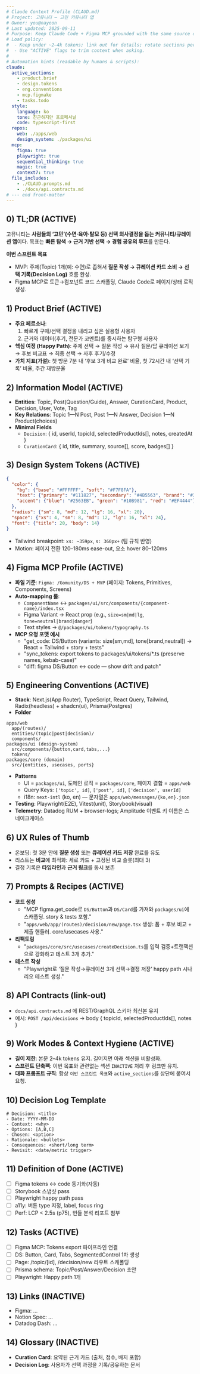 ```yaml
---
# Claude Context Profile (CLAUD.md)
# Project: 고뮤니티 — 고민 커뮤니티 앱
# Owner: you@nayeon
# Last updated: 2025-09-11
# Purpose: Keep Claude Code + Figma MCP grounded with the same source of truth.
# Load policy:
#  - Keep under ~2–4k tokens; link out for details; rotate sections per task.
#  - Use "ACTIVE" flags to trim context when asking.
#
# Automation hints (readable by humans & scripts):
claude:
  active_sections:
    - product.brief
    - design.tokens
    - eng.conventions
    - mcp.figmake
    - tasks.todo
  style:
    language: ko
    tone: 친근하지만 프로페셔널
    code: typescript-first
  repos:
    web: ./apps/web
    design_system: ./packages/ui
  mcp:
    figma: true
    playwright: true
    sequential_thinking: true
    magic: true
    context7: true
  file_includes:
    - ./CLAUD.prompts.md
    - ./docs/api.contracts.md
# --- end front‑matter
---
```


## 0) TL;DR (ACTIVE)
고뮤니티는 **사람들의 ‘고민’(수면·육아·탈모 등) 선택 의사결정을 돕는 커뮤니티/큐레이션 앱**이다. 목표는 **빠른 탐색 → 근거 기반 선택 → 경험 공유의 루프**를 만든다.

**이번 스프린트 목표**
- MVP: 주제(Topic) 1개(예: 수면)로 좁혀서 **질문 작성 → 큐레이션 카드 소비 → 선택 기록(Decision Log)** 흐름 완성.
- Figma MCP로 토큰→컴포넌트 코드 스캐폴딩, Claude Code로 페이지/상태 로직 생성.

## 1) Product Brief (ACTIVE)
- **주요 페르소나**:
  1) 빠르게 구매/선택 결정을 내리고 싶은 실용형 사용자
  2) 근거와 데이터(후기, 전문가 코멘트)를 중시하는 탐구형 사용자
- **핵심 여정 (Happy Path)**: 주제 선택 → 질문 작성 → 유사 질문/답 큐레이션 보기 → 후보 비교표 → 최종 선택 → 사후 후기/수정
- **가치 지표(가설)**: 첫 방문 7분 내 ‘후보 3개 비교 완료’ 비율, 첫 72시간 내 ‘선택 기록’ 비율, 주간 재방문율

## 2) Information Model (ACTIVE)
- **Entities**: Topic, Post(Question/Guide), Answer, CurationCard, Product, Decision, User, Vote, Tag
- **Key Relations**: Topic 1—N Post, Post 1—N Answer, Decision 1—N Product(choices)
- **Minimal Fields**
  - `Decision`: { id, userId, topicId, selectedProductIds[], notes, createdAt }
  - `CurationCard`: { id, title, summary, source[], score, badges[] }

## 3) Design System Tokens (ACTIVE)
```json
{
  "color": {
    "bg": {"base": "#FFFFFF", "soft": "#F7F8FA"},
    "text": {"primary": "#111827", "secondary": "#4B5563", "brand": "#332018"},
    "accent": {"blue": "#2563EB", "green": "#10B981", "red": "#EF4444"}
  },
  "radius": {"sm": 8, "md": 12, "lg": 16, "xl": 20},
  "space": {"xs": 4, "sm": 8, "md": 12, "lg": 16, "xl": 24},
  "font": {"title": 20, "body": 14}
}
```
- Tailwind breakpoint: `xs: ~359px`, `s: 360px+` (팀 규칙 반영)
- Motion: 페이지 전환 120–180ms ease-out, 요소 hover 80–120ms

## 4) Figma MCP Profile (ACTIVE)
- **파일 기준**: `Figma: /Gomunity/DS + MVP` (페이지: Tokens, Primitives, Components, Screens)
- **Auto-mapping 룰**:
  - `ComponentName` ↔ `packages/ui/src/components/{component-name}/index.tsx`
  - Figma Variant → React prop (e.g., `size=sm|md|lg`, `tone=neutral|brand|danger`)
  - Text styles → `@/packages/ui/tokens/typography.ts`
- **MCP 요청 포맷 예시**
  - "get_code: DS/Button (variants: size[sm,md], tone[brand,neutral]) → React + Tailwind + story + tests"
  - "sync_tokens: export tokens to packages/ui/tokens/*.ts (preserve names, kebab-case)"
  - "diff: figma DS/Button ↔ code — show drift and patch"

## 5) Engineering Conventions (ACTIVE)
- **Stack**: Next.js(App Router), TypeScript, React Query, Tailwind, Radix(headless) + shadcn(ui), Prisma(Postgres)
- **Folder**
```
apps/web
  app/(routes)/
  entities/(topic|post|decision)/
  components/
packages/ui (design-system)
  src/components/{button,card,tabs,...}
  tokens/
packages/core (domain)
  src/{entities, usecases, ports}
```
- **Patterns**
  - UI = `packages/ui`, 도메인 로직 = `packages/core`, 페이지 결합 = `apps/web`
  - Query Keys: `['topic', id]`, `['post', id]`, `['decision', userId]`
  - i18n: `next-intl` (ko, en) — 문자열은 `apps/web/messages/{ko,en}.json`
- **Testing**: Playwright(E2E), Vitest(unit), Storybook(visual)
- **Telemetry**: Datadog RUM + browser-logs; Amplitude 이벤트 키 이름은 스네이크케이스

## 6) UX Rules of Thumb
- 온보딩: 첫 3분 안에 **질문 생성** 또는 **큐레이션 카드 저장** 완료를 유도
- 리스트는 **비교**에 최적화: 세로 카드 + 고정된 비교 슬롯(최대 3)
- 결정 기록은 **타임라인**과 **근거 링크**를 동시 보존

## 7) Prompts & Recipes (ACTIVE)
- **코드 생성**
  - "MCP figma.get_code로 `DS/Button`과 `DS/Card`를 가져와 `packages/ui`에 스캐폴딩. story & tests 포함."
  - "`apps/web/app/(routes)/decision/new/page.tsx` 생성: 폼 + 후보 비교 + 제출 핸들러. core/usecases 사용."
- **리팩토링**
  - "`packages/core/src/usecases/createDecision.ts`를 입력 검증+트랜잭션으로 강화하고 테스트 3개 추가."
- **테스트 작성**
  - "Playwright로 ‘질문 작성→큐레이션 3개 선택→결정 저장’ happy path 시나리오 테스트 생성."

## 8) API Contracts (link-out)
- `docs/api.contracts.md` 에 REST/GraphQL 스키마 최신본 유지
- 예시: `POST /api/decisions` → body { topicId, selectedProductIds[], notes }

## 9) Work Modes & Context Hygiene (ACTIVE)
- **길이 제한**: 본문 2–4k tokens 유지. 길어지면 아래 섹션을 비활성화.
- **스프린트 단축팩**: 이번 목표와 관련없는 섹션 `INACTIVE` 처리 후 링크만 유지.
- **대화 프롬프트 규칙**: 항상 `이번 스프린트 목표`와 `active_sections`를 상단에 붙여서 요청.

## 10) Decision Log Template
```
# Decision: <title>
- Date: YYYY-MM-DD
- Context: <why>
- Options: [A,B,C]
- Chosen: <option>
- Rationale: <bullets>
- Consequences: <short/long term>
- Revisit: <date/metric trigger>
```

## 11) Definition of Done (ACTIVE)
- [ ] Figma tokens ↔ code 동기화(자동)
- [ ] Storybook 스냅샷 pass
- [ ] Playwright happy path pass
- [ ] a11y: 버튼 type 지정, label, focus ring
- [ ] Perf: LCP < 2.5s (p75), 번들 분석 리포트 첨부

## 12) Tasks (ACTIVE)
- [ ] Figma MCP: Tokens export 파이프라인 연결
- [ ] DS: Button, Card, Tabs, SegmentedControl 1차 생성
- [ ] Page: /topic/[id], /decision/new 라우트 스캐폴딩
- [ ] Prisma schema: Topic/Post/Answer/Decision 초안
- [ ] Playwright: Happy path 1개

## 13) Links (INACTIVE)
- Figma: …
- Notion Spec: …
- Datadog Dash: …

## 14) Glossary (INACTIVE)
- **Curation Card**: 요약된 근거 카드 (출처, 점수, 배지 포함)
- **Decision Log**: 사용자가 선택 과정을 기록/공유하는 문서
